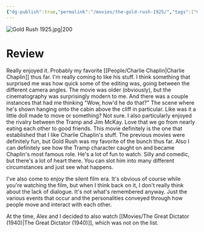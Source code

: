 ```yaml
---
{"dg-publish":true,"permalink":"/movies/the-gold-rush-1925/","tags":["movies"],"created":"2024-03-21","updated":"2025-03-13"}
---
```



![Gold Rush 1925.jpg|200](/img/user/Attachments/Gold%20Rush%201925.jpg)

# Review

Really enjoyed it. Probably my favorite [[People/Charlie Chaplin\|Charlie Chaplin]] thus far. I'm really coming to like his stuff. I think something that surprised me was how quick some of the editing was, going between the different camera angles. The movie was older (obviously), but the cinematography was surprisingly modern to me. And there was a couple instances that had me thinking "Wow, how'd he do that?" The scene where he's shown hanging onto the cabin above the cliff in particular. Like was it a little doll made to move or something? Not sure. I also particularly enjoyed the rivalry between the Tramp and Jim McKay. Love that we go from nearly eating each other to good friends. This movie definitely is the one that established that I like Charlie Chaplin's stuff. The previous movies were definitely fun, but Gold Rush was my favorite of the bunch thus far. Also I can definitely see how the Tramp character caught on and became Chaplin's most famous role. He's a lot of fun to watch. Silly and comedic, but there's a lot of heart there. You can slot him into many different circumstances and just see what happens.

I've also come to enjoy the silent film era. It's obvious of course while you're watching the film, but when I think back on it, I don't really think about the lack of dialogue. It's not what's remembered anyway. Just the various events that occur and the personalities conveyed through how people move and interact with each other.

At the time, Alex and I decided to also watch [[Movies/The Great Dictator (1940)\|The Great Dictator (1940)]], which was not on the list.
